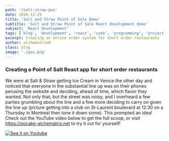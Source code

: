 ```yaml
---
path: '/salt-straw-pos'
date: 2018-12-29
title: 'Salt and Straw Point of Sale Demo'
subtitle: 'Salt and Straw Point of Sale React development demo'
subject: 'React Development'
tags: ['blog', 'development', 'react', 'code', 'programming', 'project', 'learning', 'pos']
excerpt: Creating an online order system for short order restaurants
author: alchematrix0
class: blog
image: './pos.png'
---
```


### Creating a Point of Salt React app for short order restaurants

We were at Salt & Straw getting Ice Cream in Venice the other day and noticed that everyone in the substantial line up was on their phones perusing the website and deciding, ahead of time, which flavor they wanted. Not only that, but the street was noisy, and I overheard a few parties grumbling about the line and a few more deciding to carry on given the line up (picture getting into a club on St-Laurent boulevard at 12:30 on a Thursday in Montreal then tone it down some). This prompted an idea! Check out the YouTube video below to get the full scoop, or visit <https://pocake-alchematrix.net> to try it out for yourself!

<a href="https://youtu.be/nVaUUG39JL0" target="_blank">![See it on Youtube](https://i.imgur.com/N7CK5fg.png)</a>
